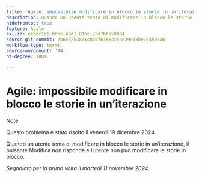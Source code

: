```yaml
---
title: 'Agile: impossibile modificare in blocco le storie in un’iterazione'
description: Quando un utente tenta di modificare in blocco le storie in un’iterazione, il pulsante Modifica non risponde e l’utente non può modificare le storie in blocco.
hidefromtoc: true
feature: Agile
exl-id: eebec1d6-b6be-49d1-816c-75d7b6b59094
source-git-commit: 7b66d253831c83bf6166cc5be39e18be704503a6
workflow-type: tm+mt
source-wordcount: '74'
ht-degree: 100%

---
```


# Agile: impossibile modificare in blocco le storie in un’iterazione

>[!NOTE]
>
>Questo problema è stato risolto il venerdì 19 dicembre 2024.

Quando un utente tenta di modificare in blocco le storie in un’iterazione, il pulsante Modifica non risponde e l’utente non può modificare le storie in blocco.

_Segnalato per la prima volta il martedì 11 novembre 2024._
